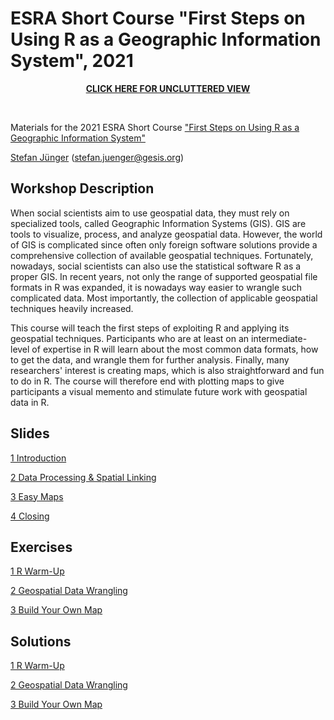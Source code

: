 # ESRA Short Course "First Steps on Using R as a Geographic Information System", 2021

<p align=center>   
<a href="https://stefanjuenger.github.io/esra-workshop-first-steps-R-GIS/"><b>CLICK HERE FOR UNCLUTTERED VIEW</b></a> 
</p>

<br/>

Materials for the 2021 ESRA Short Course ["First Steps on Using R as a Geographic Information System"](https://www.europeansurveyresearch.org/conferences/short-courses-2021#course3)

[Stefan Jünger](https://stefanjuenger.github.io) (stefan.juenger@gesis.org)

## Workshop Description
When social scientists aim to use geospatial data, they must rely on specialized tools, called Geographic Information Systems (GIS). GIS are tools to visualize, process, and analyze geospatial data. However, the world of GIS is complicated since often only foreign software solutions provide a comprehensive collection of available geospatial techniques. Fortunately, nowadays, social scientists can also use the statistical software R as a proper GIS. In recent years, not only the range of supported geospatial file formats in R was expanded, it is nowadays way easier to wrangle such complicated data. Most importantly, the collection of applicable geospatial techniques heavily increased.

This course will teach the first steps of exploiting R and applying its geospatial techniques. Participants who are at least on an intermediate-level of expertise in R will learn about the most common data formats, how to get the data, and wrangle them for further analysis. Finally, many researchers' interest is creating maps, which is also straightforward and fun to do in R. The course will therefore end with plotting maps to give participants a visual memento and stimulate future work with geospatial data in R.



## Slides
[1 Introduction](https://stefanjuenger.github.io/esra-workshop-first-steps-R-GIS/slides/1_Introduction.html)

[2 Data Processing & Spatial Linking](https://stefanjuenger.github.io/esra-workshop-first-steps-R-GIS/slides/2_Data_Processing_Linking.html)

[3 Easy Maps](https://stefanjuenger.github.io/esra-workshop-first-steps-R-GIS/slides/3_Easy_Maps.html)

[4 Closing](https://stefanjuenger.github.io/esra-workshop-first-steps-R-GIS/slides/4_Closing.html)

## Exercises
[1 R Warm-Up](https://stefanjuenger.github.io/esra-workshop-first-steps-R-GIS/exercises/1_R_Warm_Up.html)

[2 Geospatial Data Wrangling](https://stefanjuenger.github.io/esra-workshop-first-steps-R-GIS/exercises/2_Geospatial_Data_Wrangling.html)

[3 Build Your Own Map](https://stefanjuenger.github.io/esra-workshop-first-steps-R-GIS/exercises/3_Build_Your_Own_Map.html)


## Solutions
[1 R Warm-Up](https://stefanjuenger.github.io/esra-workshop-first-steps-R-GIS/solutions/1_R_Warm_Up.html)

[2 Geospatial Data Wrangling](https://stefanjuenger.github.io/esra-workshop-first-steps-R-GIS/solutions/2_Geospatial_Data_Wrangling.html)

[3 Build Your Own Map](https://stefanjuenger.github.io/esra-workshop-first-steps-R-GIS/solutions/3_Build_Your_Own_Map.html)

